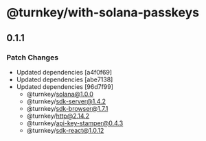 # @turnkey/with-solana-passkeys

## 0.1.1

### Patch Changes

- Updated dependencies [a4f0f69]
- Updated dependencies [abe7138]
- Updated dependencies [96d7f99]
  - @turnkey/solana@1.0.0
  - @turnkey/sdk-server@1.4.2
  - @turnkey/sdk-browser@1.7.1
  - @turnkey/http@2.14.2
  - @turnkey/api-key-stamper@0.4.3
  - @turnkey/sdk-react@1.0.12
